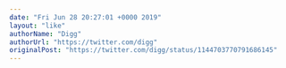 ```yaml
---
date: "Fri Jun 28 20:27:01 +0000 2019"
layout: "like"
authorName: "Digg"
authorUrl: "https://twitter.com/digg"
originalPost: "https://twitter.com/digg/status/1144703770791686145"
---
```

